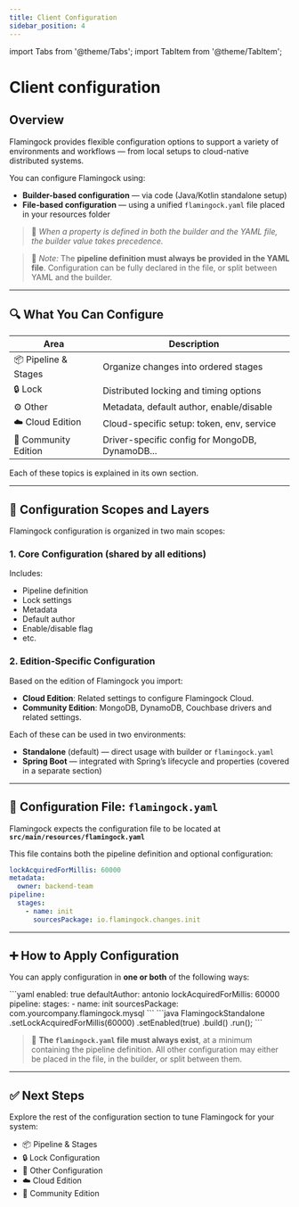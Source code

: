 ```yaml
---
title: Client Configuration
sidebar_position: 4
---
```


import Tabs from '@theme/Tabs';
import TabItem from '@theme/TabItem';

# Client configuration

## Overview

Flamingock provides flexible configuration options to support a variety of environments and workflows — from local setups to cloud-native distributed systems.

You can configure Flamingock using:

- **Builder-based configuration** — via code (Java/Kotlin standalone setup)
- **File-based configuration** — using a unified `flamingock.yaml` file placed in your resources folder

> 🔁 *When a property is defined in both the builder and the YAML file, the builder value takes precedence.*

> 📌 *Note:* The **pipeline definition must always be provided in the YAML file**. Configuration can be fully declared in the file, or split between YAML and the builder.

---

## 🔍 What You Can Configure

| Area                  | Description                                      |
|-----------------------|--------------------------------------------------|
| 📦 Pipeline & Stages  | Organize changes into ordered stages             |
| 🔒 Lock               | Distributed locking and timing options           |
| ⚙️ Other              | Metadata, default author, enable/disable         |
| ☁️ Cloud Edition      | Cloud-specific setup: token, env, service        |
| 🧪 Community Edition  | Driver-specific config for MongoDB, DynamoDB...  |


Each of these topics is explained in its own section.

---

## 🧭 Configuration Scopes and Layers

Flamingock configuration is organized in two main scopes:

### 1. Core Configuration (shared by all editions)
Includes:
- Pipeline definition
- Lock settings
- Metadata
- Default author
- Enable/disable flag
- etc.

### 2. Edition-Specific Configuration
Based on the edition of Flamingock you import:
- **Cloud Edition**: Related settings to configure Flamingock Cloud.
- **Community Edition**: MongoDB, DynamoDB, Couchbase drivers and related settings.

Each of these can be used in two environments:
- **Standalone** (default) — direct usage with builder or `flamingock.yaml`
- **Spring Boot** — integrated with Spring’s lifecycle and properties (covered in a separate section)

---

## 📁 Configuration File: `flamingock.yaml`

Flamingock expects the configuration file to be located at **`src/main/resources/flamingock.yaml`**

This file contains both the pipeline definition and optional configuration:

```yaml
lockAcquiredForMillis: 60000
metadata:
  owner: backend-team
pipeline:
  stages:
    - name: init
      sourcesPackage: io.flamingock.changes.init
```

[//]: # (> 💡 *You can override the default path via compiler options.*)

---

## ➕ How to Apply Configuration

You can apply configuration in **one or both** of the following ways:


<Tabs groupId="config">
    <TabItem value="file" label="Unified YAML" default>
```yaml
enabled: true
defaultAuthor: antonio
lockAcquiredForMillis: 60000
pipeline:
  stages:
    - name: init
      sourcesPackage: com.yourcompany.flamingock.mysql
```
    </TabItem>
    <TabItem value="builder" label="Builder">
```java
FlamingockStandalone
  .setLockAcquiredForMillis(60000)
  .setEnabled(true)
  .build()
  .run();
```
    </TabItem>
</Tabs>


> 📌 **The `flamingock.yaml` file must always exist**, at a minimum containing the pipeline definition. All other configuration may either be placed in the file, in the builder, or split between them.

---

## ✅ Next Steps

Explore the rest of the configuration section to tune Flamingock for your system:

- 📦 Pipeline & Stages
- 🔒 Lock Configuration
- 🧱 Other Configuration
- ☁️ Cloud Edition
- 🧪 Community Edition
